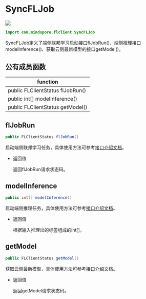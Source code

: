 # SyncFLJob

<a href="https://gitee.com/mindspore/docs/blob/r1.5/docs/federated/api/source_zh_cn/java_api_syncfljob.md" target="_blank"><img src="https://gitee.com/mindspore/docs/raw/r1.5/resource/_static/logo_source.png"></a>

```java
import com.mindspore.flclient.SyncFLJob
```

SyncFLJob定义了端侧联邦学习启动接口flJobRun()、端侧推理接口modelInference()、获取云侧最新模型的接口getModel()。

## 公有成员函数

| **function**                     |
| -------------------------------- |
| public FLClientStatus flJobRun() |
| public int[] modelInference()    |
| public FLClientStatus getModel() |

## flJobRun

```java
public FLClientStatus flJobRun()
```

启动端侧联邦学习任务，具体使用方法可参考[接口介绍文档](https://www.mindspore.cn/federated/api/zh-CN/r1.5/interface_description_federated_client.html)。

- 返回值

    返回flJobRun请求状态码。

## modelInference

```java
public int[] modelInference()
```

启动端侧推理任务，具体使用方法可参考[接口介绍文档](https://www.mindspore.cn/federated/api/zh-CN/r1.5/interface_description_federated_client.html)。

- 返回值

  根据输入推理出的标签组成的int[]。

## getModel

```java
public FLClientStatus getModel()
```

获取云侧最新模型，具体使用方法可参考[接口介绍文档](https://www.mindspore.cn/federated/api/zh-CN/r1.5/interface_description_federated_client.html)。

- 返回值

  返回getModel请求状态码。